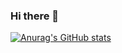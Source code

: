 ### Hi there 👋

[![Anurag's GitHub stats](https://github-readme-stats.vercel.app/api?username=LifeAdventurer)](https://github.com/anuraghazra/github-readme-stats)
<!--
**LifeAdventurer/LifeAdventurer** is a ✨ _special_ ✨ repository because its `README.md` (this file) appears on your GitHub profile.

Here are some ideas to get you started:

- 🔭 I’m currently working on ...
- 🌱 I’m currently learning ...
- 👯 I’m looking to collaborate on ...
- 🤔 I’m looking for help with ...
- 💬 Ask me about ...
- 📫 How to reach me: ...
- 😄 Pronouns: ...
- ⚡ Fun fact: ...
-->
